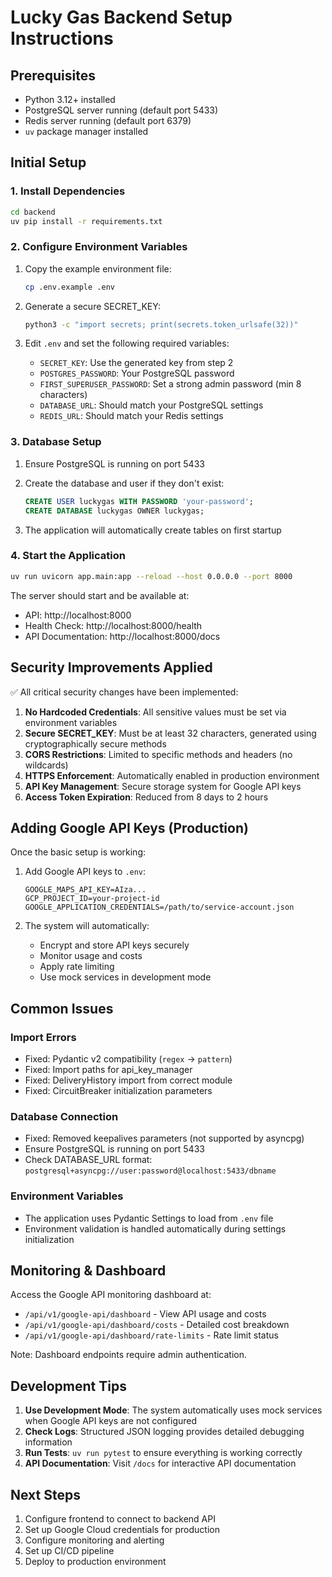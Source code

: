# Lucky Gas Backend Setup Instructions

## Prerequisites

- Python 3.12+ installed
- PostgreSQL server running (default port 5433)
- Redis server running (default port 6379)
- `uv` package manager installed

## Initial Setup

### 1. Install Dependencies

```bash
cd backend
uv pip install -r requirements.txt
```

### 2. Configure Environment Variables

1. Copy the example environment file:
   ```bash
   cp .env.example .env
   ```

2. Generate a secure SECRET_KEY:
   ```bash
   python3 -c "import secrets; print(secrets.token_urlsafe(32))"
   ```

3. Edit `.env` and set the following required variables:
   - `SECRET_KEY`: Use the generated key from step 2
   - `POSTGRES_PASSWORD`: Your PostgreSQL password
   - `FIRST_SUPERUSER_PASSWORD`: Set a strong admin password (min 8 characters)
   - `DATABASE_URL`: Should match your PostgreSQL settings
   - `REDIS_URL`: Should match your Redis settings

### 3. Database Setup

1. Ensure PostgreSQL is running on port 5433
2. Create the database and user if they don't exist:
   ```sql
   CREATE USER luckygas WITH PASSWORD 'your-password';
   CREATE DATABASE luckygas OWNER luckygas;
   ```

3. The application will automatically create tables on first startup

### 4. Start the Application

```bash
uv run uvicorn app.main:app --reload --host 0.0.0.0 --port 8000
```

The server should start and be available at:
- API: http://localhost:8000
- Health Check: http://localhost:8000/health
- API Documentation: http://localhost:8000/docs

## Security Improvements Applied

✅ All critical security changes have been implemented:

1. **No Hardcoded Credentials**: All sensitive values must be set via environment variables
2. **Secure SECRET_KEY**: Must be at least 32 characters, generated using cryptographically secure methods
3. **CORS Restrictions**: Limited to specific methods and headers (no wildcards)
4. **HTTPS Enforcement**: Automatically enabled in production environment
5. **API Key Management**: Secure storage system for Google API keys
6. **Access Token Expiration**: Reduced from 8 days to 2 hours

## Adding Google API Keys (Production)

Once the basic setup is working:

1. Add Google API keys to `.env`:
   ```
   GOOGLE_MAPS_API_KEY=AIza...
   GCP_PROJECT_ID=your-project-id
   GOOGLE_APPLICATION_CREDENTIALS=/path/to/service-account.json
   ```

2. The system will automatically:
   - Encrypt and store API keys securely
   - Monitor usage and costs
   - Apply rate limiting
   - Use mock services in development mode

## Common Issues

### Import Errors
- Fixed: Pydantic v2 compatibility (`regex` → `pattern`)
- Fixed: Import paths for api_key_manager
- Fixed: DeliveryHistory import from correct module
- Fixed: CircuitBreaker initialization parameters

### Database Connection
- Fixed: Removed keepalives parameters (not supported by asyncpg)
- Ensure PostgreSQL is running on port 5433
- Check DATABASE_URL format: `postgresql+asyncpg://user:password@localhost:5433/dbname`

### Environment Variables
- The application uses Pydantic Settings to load from `.env` file
- Environment validation is handled automatically during settings initialization

## Monitoring & Dashboard

Access the Google API monitoring dashboard at:
- `/api/v1/google-api/dashboard` - View API usage and costs
- `/api/v1/google-api/dashboard/costs` - Detailed cost breakdown
- `/api/v1/google-api/dashboard/rate-limits` - Rate limit status

Note: Dashboard endpoints require admin authentication.

## Development Tips

1. **Use Development Mode**: The system automatically uses mock services when Google API keys are not configured
2. **Check Logs**: Structured JSON logging provides detailed debugging information
3. **Run Tests**: `uv run pytest` to ensure everything is working correctly
4. **API Documentation**: Visit `/docs` for interactive API documentation

## Next Steps

1. Configure frontend to connect to backend API
2. Set up Google Cloud credentials for production
3. Configure monitoring and alerting
4. Set up CI/CD pipeline
5. Deploy to production environment